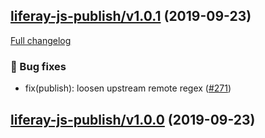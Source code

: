## [liferay-js-publish/v1.0.1](https://github.com/liferay/liferay-npm-tools/tree/liferay-js-publish/v1.0.1) (2019-09-23)

[Full changelog](https://github.com/liferay/liferay-npm-tools/compare/liferay-js-publish/v1.0.0...liferay-js-publish/v1.0.1)

### :wrench: Bug fixes

-   fix(publish): loosen upstream remote regex ([\#271](https://github.com/liferay/liferay-npm-tools/pull/271))

## [liferay-js-publish/v1.0.0](https://github.com/liferay/liferay-npm-tools/tree/liferay-js-publish/v1.0.0) (2019-09-23)
